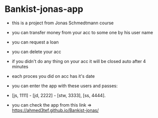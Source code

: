 # Bankist-jonas-app

- this is a project from Jonas Schmedtmann course
- you can transfer money from your acc to some one by his user name 
- you can request a loan 
- you can delete your acc
- if you didn't do any thing on your acc it will be closed auto after 4 minutes
- each proces you did on acc has it's date 
- you can enter the app with these users and passes:
- [js, 1111] - [jd, 2222] - [stw, 3333], [ss, 4444].


- you can check the app from this link => https://ahmed3tef.github.io/Bankist-jonas/



